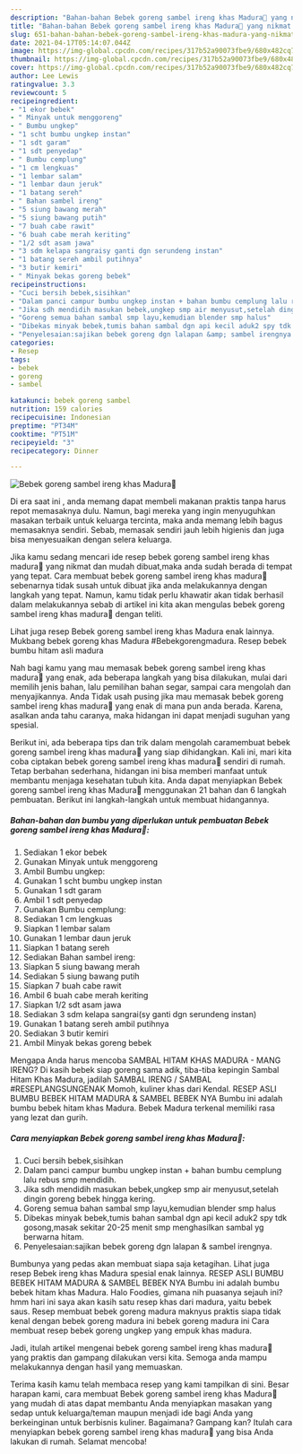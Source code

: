 ```yaml
---
description: "Bahan-bahan Bebek goreng sambel ireng khas Madura🦆 yang nikmat Untuk Jualan"
title: "Bahan-bahan Bebek goreng sambel ireng khas Madura🦆 yang nikmat Untuk Jualan"
slug: 651-bahan-bahan-bebek-goreng-sambel-ireng-khas-madura-yang-nikmat-untuk-jualan
date: 2021-04-17T05:14:07.044Z
image: https://img-global.cpcdn.com/recipes/317b52a90073fbe9/680x482cq70/bebek-goreng-sambel-ireng-khas-madura🦆-foto-resep-utama.jpg
thumbnail: https://img-global.cpcdn.com/recipes/317b52a90073fbe9/680x482cq70/bebek-goreng-sambel-ireng-khas-madura🦆-foto-resep-utama.jpg
cover: https://img-global.cpcdn.com/recipes/317b52a90073fbe9/680x482cq70/bebek-goreng-sambel-ireng-khas-madura🦆-foto-resep-utama.jpg
author: Lee Lewis
ratingvalue: 3.3
reviewcount: 5
recipeingredient:
- "1 ekor bebek"
- " Minyak untuk menggoreng"
- " Bumbu ungkep"
- "1 scht bumbu ungkep instan"
- "1 sdt garam"
- "1 sdt penyedap"
- " Bumbu cemplung"
- "1 cm lengkuas"
- "1 lembar salam"
- "1 lembar daun jeruk"
- "1 batang sereh"
- " Bahan sambel ireng"
- "5 siung bawang merah"
- "5 siung bawang putih"
- "7 buah cabe rawit"
- "6 buah cabe merah keriting"
- "1/2 sdt asam jawa"
- "3 sdm kelapa sangraisy ganti dgn serundeng instan"
- "1 batang sereh ambil putihnya"
- "3 butir kemiri"
- " Minyak bekas goreng bebek"
recipeinstructions:
- "Cuci bersih bebek,sisihkan"
- "Dalam panci campur bumbu ungkep instan + bahan bumbu cemplung lalu rebus smp mendidih."
- "Jika sdh mendidih masukan bebek,ungkep smp air menyusut,setelah dingin goreng bebek hingga kering."
- "Goreng semua bahan sambal smp layu,kemudian blender smp halus"
- "Dibekas minyak bebek,tumis bahan sambal dgn api kecil aduk2 spy tdk gosong,masak sekitar 20-25 menit smp menghasilkan sambal yg berwarna hitam."
- "Penyelesaian:sajikan bebek goreng dgn lalapan &amp; sambel irengnya."
categories:
- Resep
tags:
- bebek
- goreng
- sambel

katakunci: bebek goreng sambel 
nutrition: 159 calories
recipecuisine: Indonesian
preptime: "PT34M"
cooktime: "PT51M"
recipeyield: "3"
recipecategory: Dinner

---
```



![Bebek goreng sambel ireng khas Madura🦆](https://img-global.cpcdn.com/recipes/317b52a90073fbe9/680x482cq70/bebek-goreng-sambel-ireng-khas-madura🦆-foto-resep-utama.jpg)

Di era  saat ini , anda memang dapat membeli makanan praktis tanpa harus repot memasaknya dulu. Namun, bagi mereka yang ingin menyuguhkan masakan terbaik untuk keluarga tercinta, maka anda memang lebih bagus memasaknya sendiri. Sebab, memasak sendiri jauh lebih higienis dan juga bisa menyesuaikan dengan selera keluarga.

Jika kamu sedang mencari ide resep bebek goreng sambel ireng khas madura🦆 yang nikmat dan mudah dibuat,maka anda sudah berada di tempat yang tepat. Cara membuat bebek goreng sambel ireng khas madura🦆  sebenarnya tidak susah untuk dibuat jika anda melakukannya dengan langkah yang tepat. Namun, kamu tidak perlu khawatir akan tidak berhasil dalam melakukannya 
sebab di artikel ini kita akan mengulas bebek goreng sambel ireng khas madura🦆 dengan teliti.  

Lihat juga resep Bebek goreng sambel ireng khas Madura enak lainnya. Mukbang bebek goreng khas Madura #Bebekgorengmadura. Resep bebek bumbu hitam asli madura

Nah bagi kamu yang mau memasak bebek goreng sambel ireng khas madura🦆 yang enak, ada beberapa langkah yang bisa dilakukan, mulai dari memilih jenis bahan, lalu pemilihan bahan segar, sampai cara mengolah dan menyajikannya. Anda Tidak usah pusing jika mau memasak bebek goreng sambel ireng khas madura🦆 yang enak di mana pun anda berada. Karena, asalkan anda  tahu caranya, maka hidangan ini dapat menjadi suguhan yang spesial.

Berikut ini, ada beberapa tips dan trik dalam mengolah caramembuat bebek goreng sambel ireng khas madura🦆 yang siap dihidangkan. Kali ini, mari kita coba ciptakan bebek goreng sambel ireng khas madura🦆 sendiri di rumah. Tetap berbahan sederhana, hidangan ini bisa memberi manfaat untuk membantu menjaga kesehatan tubuh kita. Anda dapat menyiapkan Bebek goreng sambel ireng khas Madura🦆 menggunakan 21 bahan dan 6 langkah pembuatan. Berikut ini langkah-langkah untuk membuat hidangannya.

<!--inarticleads1-->

##### Bahan-bahan dan bumbu yang diperlukan untuk pembuatan Bebek goreng sambel ireng khas Madura🦆:

1. Sediakan 1 ekor bebek
1. Gunakan  Minyak untuk menggoreng
1. Ambil  Bumbu ungkep:
1. Gunakan 1 scht bumbu ungkep instan
1. Gunakan 1 sdt garam
1. Ambil 1 sdt penyedap
1. Gunakan  Bumbu cemplung:
1. Sediakan 1 cm lengkuas
1. Siapkan 1 lembar salam
1. Gunakan 1 lembar daun jeruk
1. Siapkan 1 batang sereh
1. Sediakan  Bahan sambel ireng:
1. Siapkan 5 siung bawang merah
1. Sediakan 5 siung bawang putih
1. Siapkan 7 buah cabe rawit
1. Ambil 6 buah cabe merah keriting
1. Siapkan 1/2 sdt asam jawa
1. Sediakan 3 sdm kelapa sangrai(sy ganti dgn serundeng instan)
1. Gunakan 1 batang sereh ambil putihnya
1. Sediakan 3 butir kemiri
1. Ambil  Minyak bekas goreng bebek


Mengapa Anda harus mencoba SAMBAL HITAM KHAS MADURA - MANG IRENG? Di kasih bebek siap goreng sama adik, tiba-tiba kepingin Sambal Hitam Khas Madura, jadilah SAMBAL IRENG / SAMBAL #RESEPLANGSUNGENAK Momoh, kuliner khas dari Kendal. RESEP ASLI BUMBU BEBEK HITAM MADURA &amp; SAMBEL BEBEK NYA Bumbu ini adalah bumbu bebek hitam khas Madura. Bebek Madura terkenal memiliki rasa yang lezat dan gurih. 

<!--inarticleads2-->

##### Cara menyiapkan Bebek goreng sambel ireng khas Madura🦆:

1. Cuci bersih bebek,sisihkan
1. Dalam panci campur bumbu ungkep instan + bahan bumbu cemplung lalu rebus smp mendidih.
1. Jika sdh mendidih masukan bebek,ungkep smp air menyusut,setelah dingin goreng bebek hingga kering.
1. Goreng semua bahan sambal smp layu,kemudian blender smp halus
1. Dibekas minyak bebek,tumis bahan sambal dgn api kecil aduk2 spy tdk gosong,masak sekitar 20-25 menit smp menghasilkan sambal yg berwarna hitam.
1. Penyelesaian:sajikan bebek goreng dgn lalapan &amp; sambel irengnya.


Bumbunya yang pedas akan membuat siapa saja ketagihan. Lihat juga resep Bebek ireng khas Madura spesial enak lainnya. RESEP ASLI BUMBU BEBEK HITAM MADURA &amp; SAMBEL BEBEK NYA Bumbu ini adalah bumbu bebek hitam khas Madura. Halo Foodies, gimana nih puasanya sejauh ini? hmm hari ini saya akan kasih satu resep khas dari madura, yaitu bebek saus. Resep membuat bebek goreng madura maknyus praktis siapa tidak kenal dengan bebek goreng madura ini bebek goreng madura ini Cara membuat resep bebek goreng ungkep yang empuk khas madura. 

Jadi, itulah artikel mengenai  bebek goreng sambel ireng khas madura🦆  yang praktis dan gampang dilakukan versi kita. Semoga anda mampu melakukannya dengan hasil yang memuaskan. 

Terima kasih kamu telah membaca resep yang kami tampilkan di sini. Besar harapan kami, cara membuat  Bebek goreng sambel ireng khas Madura🦆 yang mudah di atas dapat membantu Anda menyiapkan masakan yang sedap untuk keluarga/teman maupun menjadi ide bagi Anda yang berkeinginan untuk berbisnis kuliner. Bagaimana? Gampang kan? Itulah cara menyiapkan bebek goreng sambel ireng khas madura🦆 yang bisa Anda lakukan di rumah. Selamat mencoba!

